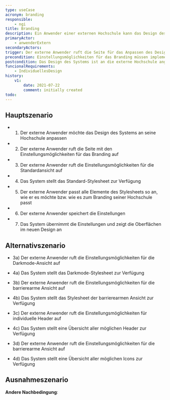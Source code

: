 ```yaml
---
type: useCase
acronym: branding
responsible: 
    - ngi
title: Branding
description: Ein Anwender einer externen Hochschule kann das Design des Systems individuell anpassen
primaryActor: 
    - anwenderExtern
secondaryActors:
trigger: Der externe Anwender ruft die Seite für das Anpassen des Designs an
precondition: Einstellungsmöglichkeiten für das Branding müssen implementiert sein und der externe Anwender muss als Verwalter im System eingeloggt sein
postcondition: Das Design des Systems ist an die externe Hochschule angepasst
funcionalRequirements: 
    - IndividuellesDesign
history:
    v1:
        date: 2021-07-22
        comment: initially created
todo: 
---
```



## Hauptszenario

* 1) Der externe Anwender möchte das Design des Systems an seine Hochschule anpassen
* 2) Der externe Anwender ruft die Seite mit den Einstellungsmöglichkeiten für das Branding auf
* 3) Der externe Anwender ruft die Einstellungsmöglichkeiten für die Standardansicht auf
* 4) Das System stellt das Standard-Stylesheet zur Verfügung
* 5) Der externe Anwender passt alle Elemente des Stylesheets so an, wie er es möchte bzw. wie es zum Branding seiner Hochschule passt
* 6) Der externe Anwender speichert die Einstellungen
* 7) Das System übernimmt die Einstellungen und zeigt die Oberflächen im neuen Design an

## Alternativszenario

* 3a) Der externe Anwender ruft die Einstellungsmöglichkeiten für die Darkmode-Ansicht auf
* 4a) Das System stellt das Darkmode-Stylesheet zur Verfügung

* 3b) Der externe Anwender ruft die Einstellungsmöglichkeiten für die barrierearme Ansicht auf
* 4b) Das System stellt das Stylesheet der barrierearmen Ansicht zur Verfügung

* 3c) Der externe Anwender ruft die Einstellungsmöglichkeiten für individuelle Header auf
* 4c) Das System stellt eine Übersicht aller möglichen Header zur Verfügung

* 3d) Der externe Anwender ruft die Einstellungsmöglichkeiten für die barrierearme Ansicht auf
* 4d) Das System stellt eine Übersicht aller möglichen Icons zur Verfügung

## Ausnahmeszenario 

**Andere Nachbedingung**: 




